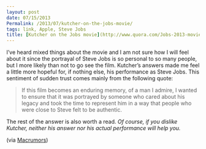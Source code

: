 ```yaml
---
layout: post
date: 07/15/2013
Permalink: /2013/07/kutcher-on-the-jobs-movie/
tags: link, Apple, Steve Jobs
title: [Kutcher on the Jobs movie](http://www.quora.com/Jobs-2013-movie/Why-did-Ashton-Kutcher-choose-to-play-Steve-Jobs-in-the-upcoming-movie-Jobs/answer/Ashton-Kutcher?share=1)
---
```


<p>I&#8217;ve heard mixed things about the movie and I am not sure how I will feel about it since the portrayal of Steve Jobs is so personal to so many people, but I more likely than not to go see the film. Kutcher&#8217;s answers made me feel a little more hopeful for, if nothing else, his performance as Steve Jobs. This sentiment of sudden trust comes mainly from the following quote:</p>

<blockquote>
  <p>If this film becomes an enduring memory, of a man I admire, I wanted to ensure that it was portrayed by someone who cared about his legacy and took the time to represent him in a way that people who were close to Steve felt to be authentic.</p>
</blockquote>

<p>The rest of the answer is also worth a read. <em>Of course, if you dislike Kutcher, neither his answer nor his actual performance will help you.</em></p>

<p>(via <a href="http://www.macrumors.com/2013/07/15/ashton-kutcher-on-why-he-chose-to-play-steve-jobs/" title="Ashton Kutcher on Why He Chose to Play Steve Jobs">Macrumors</a>)</p>